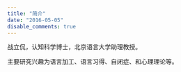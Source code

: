 ```yaml
---
title: "简介"
date: "2016-05-05"
disable_comments: true
---
```


战立侃，认知科学博士，北京语言大学助理教授。

主要研究兴趣为语言加工、语言习得、自闭症、和心理理论等。
